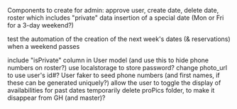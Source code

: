 Components to create for admin:
approve user, create date, delete date, roster which includes "private" data
insertion of a special date (Mon or Fri for a 3-day weekend?)

test the automation of the creation of the next week's dates (& reservations) when a weekend passes

include "isPrivate" column in User model (and use this to hide phone numbers on roster?)
use localstorage to store password?
change photo_url to use user's id#?
User faker to seed phone numbers (and first names, if these can be generated uniquely?)
allow the user to toggle the display of availabilities for past dates
temporarily delete proPics folder, to make it disappear from GH (and master)?

